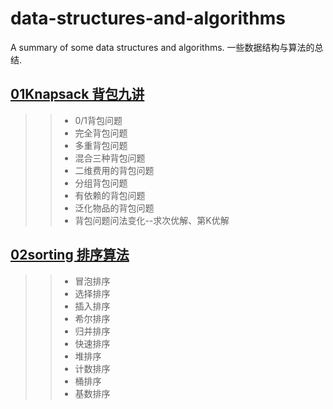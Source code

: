 # data-structures-and-algorithms
A summary of some data structures and algorithms. 一些数据结构与算法的总结.
## [01Knapsack 背包九讲](https://github.com/WonderThinking/data-structures-and-algorithms/tree/master/01Knapsack)
>>* 0/1背包问题 
>>* 完全背包问题
>>* 多重背包问题
>>* 混合三种背包问题
>>* 二维费用的背包问题
>>* 分组背包问题
>>* 有依赖的背包问题
>>* 泛化物品的背包问题
>>* 背包问题问法变化--求次优解、第K优解
## [02sorting 排序算法](https://github.com/WonderThinking/data-structures-and-algorithms/tree/master/02sorting)
>>* 冒泡排序 
>>* 选择排序
>>* 插入排序
>>* 希尔排序
>>* 归并排序
>>* 快速排序
>>* 堆排序
>>* 计数排序
>>* 桶排序
>>* 基数排序               
	            
	           
